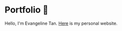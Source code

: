 # Portfolio 👧 

Hello, I'm Evangeline Tan. [Here](https://evantyy.github.io/) is my personal website.
